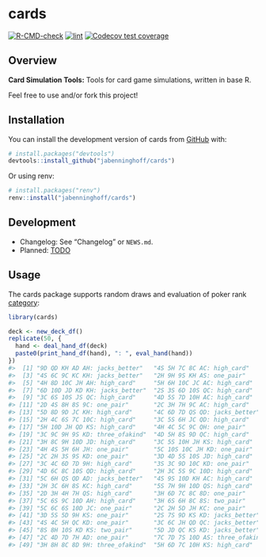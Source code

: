 
<!-- README.md is generated from README.Rmd. Please edit that file -->

# cards

<!-- badges: start -->

[![R-CMD-check](https://github.com/jabenninghoff/cards/workflows/R-CMD-check/badge.svg)](https://github.com/jabenninghoff/cards/actions)
[![lint](https://github.com/jabenninghoff/cards/workflows/lint/badge.svg)](https://github.com/jabenninghoff/cards/actions)
[![Codecov test
coverage](https://codecov.io/gh/jabenninghoff/cards/branch/main/graph/badge.svg)](https://app.codecov.io/gh/jabenninghoff/cards?branch=main)
<!-- badges: end -->

## Overview

**Card Simulation Tools:** Tools for card game simulations, written in
base R.

Feel free to use and/or fork this project!

## Installation

You can install the development version of cards from
[GitHub](https://github.com/) with:

``` r
# install.packages("devtools")
devtools::install_github("jabenninghoff/cards")
```

Or using renv:

``` r
# install.packages("renv")
renv::install("jabenninghoff/cards")
```

## Development

- Changelog: See “Changelog” or `NEWS.md`.
- Planned: [TODO](TODO.md)

## Usage

The cards package supports random draws and evaluation of poker rank
[category](https://en.wikipedia.org/wiki/List_of_poker_hands):

``` r
library(cards)

deck <- new_deck_df()
replicate(50, {
  hand <- deal_hand_df(deck)
  paste0(print_hand_df(hand), ": ", eval_hand(hand))
})
#>  [1] "9D QD KH AD AH: jacks_better"   "4S 5H 7C 8C AC: high_card"     
#>  [3] "4S 6C 9C KC KH: jacks_better"   "2H 9H 9S KH AS: one_pair"      
#>  [5] "4H 8D 10C JH AH: high_card"     "5H 6H 10C JC AC: high_card"    
#>  [7] "6D 10D JD KD KH: jacks_better"  "2S 3S 6D 10S QC: high_card"    
#>  [9] "3C 6S 10S JS QC: high_card"     "4D 5S 7D 10H AC: high_card"    
#> [11] "2D 4S 8H 8S 9C: one_pair"       "2C 3H 7H 9C AC: high_card"     
#> [13] "5D 8D 9D JC KH: high_card"      "4C 6D 7D QS QD: jacks_better"  
#> [15] "2H 4C 6S 7C 10C: high_card"     "3C 5S 6H JC QD: high_card"     
#> [17] "5H 10D JH QD KS: high_card"     "4H 4C 5C 9C QH: one_pair"      
#> [19] "3C 9C 9H 9S KD: three_ofakind"  "4D 5H 8S 9D QC: high_card"     
#> [21] "3H 8C 9H 10D JD: high_card"     "3C 5S 10H JH KS: high_card"    
#> [23] "4H 4S 5H 6H JH: one_pair"       "5C 10S 10C JH KD: one_pair"    
#> [25] "2C 2H 3S 9S KD: one_pair"       "3D 4D 5S 10S JD: high_card"    
#> [27] "3C 4C 6D 7D 9H: high_card"      "3S 3C 9D 10C KD: one_pair"     
#> [29] "4D 6C 8C 10S QD: high_card"     "2H 3C 5S 9C 10D: high_card"    
#> [31] "5C 6H QS QD AD: jacks_better"   "4S 9S 10D KH AC: high_card"    
#> [33] "2H 3C 6H 8S KC: high_card"      "5S 7H 9H 10D QS: high_card"    
#> [35] "2D 3H 4H 7H QS: high_card"      "3H 6D 7C 8C 8D: one_pair"      
#> [37] "5C 6S 9C 10D AH: high_card"     "3H 6S 6H 8C 8S: two_pair"      
#> [39] "5C 6C 6S 10D JC: one_pair"      "2C 2H 5D JH KC: one_pair"      
#> [41] "3D 5S 5D 9H KS: one_pair"       "2S 7S 9D KS KD: jacks_better"  
#> [43] "4S 4C 5H QC KD: one_pair"       "3C 6C JH QD QC: jacks_better"  
#> [45] "8S 8H 10S KD KS: two_pair"      "5D JD QC KS KD: jacks_better"  
#> [47] "2C 4D 7D 7H AD: one_pair"       "7C 7D 7S 10D AS: three_ofakind"
#> [49] "3H 8H 8C 8D 9H: three_ofakind"  "5H 6D 7C 10H KS: high_card"
```
